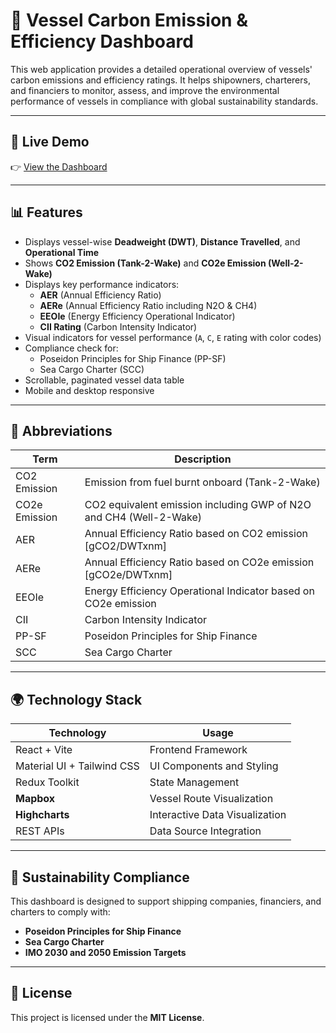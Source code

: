 # 🚢 Vessel Carbon Emission & Efficiency Dashboard

This web application provides a detailed operational overview of vessels' carbon emissions and efficiency ratings. It helps shipowners, charterers, and financiers to monitor, assess, and improve the environmental performance of vessels in compliance with global sustainability standards.

---

## 🔗 Live Demo

👉 [View the Dashboard](https://apptechdesk.github.io/EDPlatform/)

---

## 📊 Features

- Displays vessel-wise **Deadweight (DWT)**, **Distance Travelled**, and **Operational Time**
- Shows **CO2 Emission (Tank-2-Wake)** and **CO2e Emission (Well-2-Wake)**
- Displays key performance indicators:
  - **AER** (Annual Efficiency Ratio)
  - **AERe** (Annual Efficiency Ratio including N2O & CH4)
  - **EEOIe** (Energy Efficiency Operational Indicator)
  - **CII Rating** (Carbon Intensity Indicator)
- Visual indicators for vessel performance (`A`, `C`, `E` rating with color codes)
- Compliance check for:
  - Poseidon Principles for Ship Finance (PP-SF)
  - Sea Cargo Charter (SCC)
- Scrollable, paginated vessel data table
- Mobile and desktop responsive

---

## 📝 Abbreviations

| Term          | Description                                                       |
|---------------|-------------------------------------------------------------------|
| CO2 Emission  | Emission from fuel burnt onboard (Tank-2-Wake)                    |
| CO2e Emission | CO2 equivalent emission including GWP of N2O and CH4 (Well-2-Wake)|
| AER           | Annual Efficiency Ratio based on CO2 emission [gCO2/DWTxnm]       |
| AERe          | Annual Efficiency Ratio based on CO2e emission [gCO2e/DWTxnm]     |
| EEOIe         | Energy Efficiency Operational Indicator based on CO2e emission    |
| CII           | Carbon Intensity Indicator                                        |
| PP-SF         | Poseidon Principles for Ship Finance                              |
| SCC           | Sea Cargo Charter                                                 |

---

## 🌍 Technology Stack

| Technology                 | Usage                           |
|---------------------------|----------------------------------|
| React + Vite              | Frontend Framework               |
| Material UI + Tailwind CSS| UI Components and Styling        |
| Redux Toolkit             | State Management                 |
| **Mapbox**                | Vessel Route Visualization       |
| **Highcharts**            | Interactive Data Visualization   |
| REST APIs                 | Data Source Integration          |

---

## 🌱 Sustainability Compliance

This dashboard is designed to support shipping companies, financiers, and charters to comply with:

- **Poseidon Principles for Ship Finance**
- **Sea Cargo Charter**
- **IMO 2030 and 2050 Emission Targets**

---

## 📄 License

This project is licensed under the **MIT License**.
